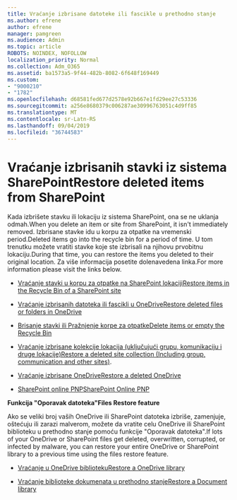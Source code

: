 ```yaml
---
title: Vraćanje izbrisane datoteke ili fascikle u prethodno stanje
ms.author: efrene
author: efrene
manager: pamgreen
ms.audience: Admin
ms.topic: article
ROBOTS: NOINDEX, NOFOLLOW
localization_priority: Normal
ms.collection: Adm_O365
ms.assetid: ba1573a5-9f44-482b-8082-6f648f169449
ms.custom:
- "9000210"
- "1782"
ms.openlocfilehash: d68581fed677d2578e92b667e1fd29ee27c53336
ms.sourcegitcommit: a256e8680379c006287ae30996763051c4d9ff85
ms.translationtype: MT
ms.contentlocale: sr-Latn-RS
ms.lasthandoff: 09/04/2019
ms.locfileid: "36744583"
---
```

# <a name="restore-deleted-items-from-sharepoint"></a><span data-ttu-id="c3b5b-102">Vraćanje izbrisanih stavki iz sistema SharePoint</span><span class="sxs-lookup"><span data-stu-id="c3b5b-102">Restore deleted items from SharePoint</span></span>

<span data-ttu-id="c3b5b-103">Kada izbrišete stavku ili lokaciju iz sistema SharePoint, ona se ne uklanja odmah.</span><span class="sxs-lookup"><span data-stu-id="c3b5b-103">When you delete an item or site from SharePoint, it isn't immediately removed.</span></span> <span data-ttu-id="c3b5b-104">Izbrisane stavke idu u korpu za otpatke na vremenski period.</span><span class="sxs-lookup"><span data-stu-id="c3b5b-104">Deleted items go into the recycle bin for a period of time.</span></span> <span data-ttu-id="c3b5b-105">U tom trenutku možete vratiti stavke koje ste izbrisali na njihovu prvobitnu lokaciju.</span><span class="sxs-lookup"><span data-stu-id="c3b5b-105">During that time, you can restore the items you deleted to their original location.</span></span> <span data-ttu-id="c3b5b-106">Za više informacija posetite dolenavedena linka.</span><span class="sxs-lookup"><span data-stu-id="c3b5b-106">For more information please visit the links below.</span></span>

- [<span data-ttu-id="c3b5b-107">Vraćanje stavki u korpu za otpatke na SharePoint lokaciji</span><span class="sxs-lookup"><span data-stu-id="c3b5b-107">Restore items in the Recycle Bin of a SharePoint site</span></span>](https://support.office.com/article/restore-deleted-items-from-the-site-collection-recycle-bin-5fa924ee-16d7-487b-9a0a-021b9062d14b)

- [<span data-ttu-id="c3b5b-108">Vraćanje izbrisanih datoteka ili fascikli u OneDrive</span><span class="sxs-lookup"><span data-stu-id="c3b5b-108">Restore deleted files or folders in OneDrive</span></span>](https://support.office.com/article/Restore-deleted-files-or-folders-in-OneDrive-949ada80-0026-4db3-a953-c99083e6a84f)

- [<span data-ttu-id="c3b5b-109">Brisanje stavki ili Pražnjenje korpe za otpatke</span><span class="sxs-lookup"><span data-stu-id="c3b5b-109">Delete items or empty the Recycle Bin</span></span>](https://support.office.com/article/delete-items-or-empty-the-recycle-bin-of-a-sharepoint-site-2e713599-d13e-40d6-96dc-66f0a366f74e#ID0EAADAAA=Online)

- <span data-ttu-id="c3b5b-110">[Vraćanje izbrisane kolekcije lokacija (uključujući grupu, komunikaciju i druge lokacije)](https://docs.microsoft.com/sharepoint/restore-deleted-site-collection )</span><span class="sxs-lookup"><span data-stu-id="c3b5b-110">[Restore a deleted site collection (Including group, communication and other sites)](https://docs.microsoft.com/sharepoint/restore-deleted-site-collection ).</span></span>

- [<span data-ttu-id="c3b5b-111">Vraćanje izbrisane OneDrive</span><span class="sxs-lookup"><span data-stu-id="c3b5b-111">Restore a deleted OneDrive</span></span>](https://docs.microsoft.com/onedrive/restore-deleted-onedrive)

- [<span data-ttu-id="c3b5b-112">SharePoint online PNP</span><span class="sxs-lookup"><span data-stu-id="c3b5b-112">SharePoint Online PNP</span></span>](https://docs.microsoft.com/powershell/sharepoint/sharepoint-pnp/sharepoint-pnp-cmdlets?view=sharepoint-ps)

<span data-ttu-id="c3b5b-113">**Funkcija "Oporavak datoteka"**</span><span class="sxs-lookup"><span data-stu-id="c3b5b-113">**Files Restore feature**</span></span>

<span data-ttu-id="c3b5b-114">Ako se veliki broj vaših OneDrive ili SharePoint datoteka izbriše, zamenjuje, oštećuju ili zarazi malverom, možete da vratite celu OneDrive ili SharePoint biblioteku u prethodno stanje pomoću funkcije "Oporavak datoteka".</span><span class="sxs-lookup"><span data-stu-id="c3b5b-114">If lots of your OneDrive or SharePoint files get deleted, overwritten, corrupted, or infected by malware, you can restore your entire OneDrive or SharePoint library to a previous time using the files restore feature.</span></span>

- [<span data-ttu-id="c3b5b-115">Vraćanje u OneDrive biblioteku</span><span class="sxs-lookup"><span data-stu-id="c3b5b-115">Restore a OneDrive library</span></span>](https://support.office.com/article/restore-your-onedrive-fa231298-759d-41cf-bcd0-25ac53eb8a150)

- [<span data-ttu-id="c3b5b-116">Vraćanje biblioteke dokumenata u prethodno stanje</span><span class="sxs-lookup"><span data-stu-id="c3b5b-116">Restore a Document library</span></span>](https://support.office.com/article/restore-a-document-library-317791c3-8bd0-4dfd-8254-3ca90883d39a)
